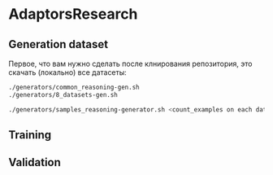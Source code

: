 # AdaptorsResearch

## Generation dataset

Первое, что вам нужно сделать после клнирования репозитория, это скачать (локально) все датасеты:

```bash
./generators/common_reasoning-gen.sh
./generators/8_datasets-gen.sh
```

```bash
./generators/samples_reasoning-generator.sh <count_examples on each dataset >
```

## Training

## Validation